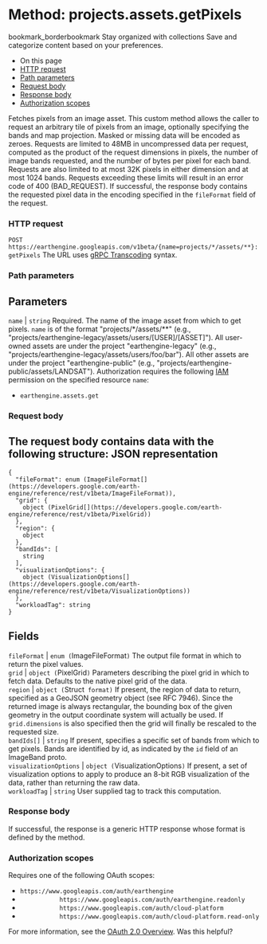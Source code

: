  
#  Method: projects.assets.getPixels
bookmark_borderbookmark Stay organized with collections  Save and categorize content based on your preferences.
  * On this page
  * [HTTP request](https://developers.google.com/earth-engine/reference/rest/v1beta/projects.assets/getPixels#http-request)
  * [Path parameters](https://developers.google.com/earth-engine/reference/rest/v1beta/projects.assets/getPixels#path-parameters)
  * [Request body](https://developers.google.com/earth-engine/reference/rest/v1beta/projects.assets/getPixels#request-body)
  * [Response body](https://developers.google.com/earth-engine/reference/rest/v1beta/projects.assets/getPixels#response-body)
  * [Authorization scopes](https://developers.google.com/earth-engine/reference/rest/v1beta/projects.assets/getPixels#authorization-scopes)


Fetches pixels from an image asset. This custom method allows the caller to request an arbitrary tile of pixels from an image, optionally specifying the bands and map projection. Masked or missing data will be encoded as zeroes.
Requests are limited to 48MB in uncompressed data per request, computed as the product of the request dimensions in pixels, the number of image bands requested, and the number of bytes per pixel for each band. Requests are also limited to at most 32K pixels in either dimension and at most 1024 bands. Requests exceeding these limits will result in an error code of 400 (BAD_REQUEST).
If successful, the response body contains the requested pixel data in the encoding specified in the `fileFormat` field of the request.
### HTTP request
`POST https://earthengine.googleapis.com/v1beta/{name=projects/*/assets/**}:getPixels`
The URL uses [gRPC Transcoding](https://google.aip.dev/127) syntax.
### Path parameters
Parameters  
---  
`name` |  `string` Required. The name of the image asset from which to get pixels. `name` is of the format "projects/*/assets/**" (e.g., "projects/earthengine-legacy/assets/users/[USER]/[ASSET]"). All user-owned assets are under the project "earthengine-legacy" (e.g., "projects/earthengine-legacy/assets/users/foo/bar"). All other assets are under the project "earthengine-public" (e.g., "projects/earthengine-public/assets/LANDSAT"). Authorization requires the following [IAM](https://cloud.google.com/iam/docs/) permission on the specified resource `name`:
  * `earthengine.assets.get`

  
### Request body
The request body contains data with the following structure:
JSON representation  
---  
```
{
  "fileFormat": enum (ImageFileFormat[](https://developers.google.com/earth-engine/reference/rest/v1beta/ImageFileFormat)),
  "grid": {
    object (PixelGrid[](https://developers.google.com/earth-engine/reference/rest/v1beta/PixelGrid))
  },
  "region": {
    object
  },
  "bandIds": [
    string
  ],
  "visualizationOptions": {
    object (VisualizationOptions[](https://developers.google.com/earth-engine/reference/rest/v1beta/VisualizationOptions))
  },
  "workloadTag": string
}
```
  
Fields  
---  
`fileFormat` |  `enum (`ImageFileFormat[](https://developers.google.com/earth-engine/reference/rest/v1beta/ImageFileFormat)`)` The output file format in which to return the pixel values.  
`grid` |  `object (`PixelGrid[](https://developers.google.com/earth-engine/reference/rest/v1beta/PixelGrid)`)` Parameters describing the pixel grid in which to fetch data. Defaults to the native pixel grid of the data.  
`region` |  `object (`Struct[](https://protobuf.dev/reference/protobuf/google.protobuf/#struct)` format)` If present, the region of data to return, specified as a GeoJSON geometry object (see RFC 7946). Since the returned image is always rectangular, the bounding box of the given geometry in the output coordinate system will actually be used. If `grid.dimensions` is also specified then the grid will finally be rescaled to the requested size.  
`bandIds[]` |  `string` If present, specifies a specific set of bands from which to get pixels. Bands are identified by id, as indicated by the `id` field of an ImageBand proto.  
`visualizationOptions` |  `object (`VisualizationOptions[](https://developers.google.com/earth-engine/reference/rest/v1beta/VisualizationOptions)`)` If present, a set of visualization options to apply to produce an 8-bit RGB visualization of the data, rather than returning the raw data.  
`workloadTag` |  `string` User supplied tag to track this computation.  
### Response body
If successful, the response is a generic HTTP response whose format is defined by the method.
### Authorization scopes
Requires one of the following OAuth scopes:
  * `https://www.googleapis.com/auth/earthengine`
  * `           https://www.googleapis.com/auth/earthengine.readonly`
  * `           https://www.googleapis.com/auth/cloud-platform`
  * `           https://www.googleapis.com/auth/cloud-platform.read-only`


For more information, see the [OAuth 2.0 Overview](https://developers.google.com/identity/protocols/OAuth2).
Was this helpful?
